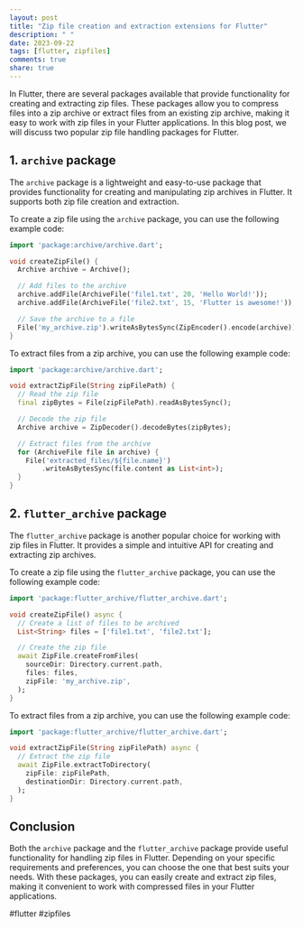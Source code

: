 ```yaml
---
layout: post
title: "Zip file creation and extraction extensions for Flutter"
description: " "
date: 2023-09-22
tags: [flutter, zipfiles]
comments: true
share: true
---
```


In Flutter, there are several packages available that provide functionality for creating and extracting zip files. These packages allow you to compress files into a zip archive or extract files from an existing zip archive, making it easy to work with zip files in your Flutter applications. In this blog post, we will discuss two popular zip file handling packages for Flutter.

## 1. `archive` package

The `archive` package is a lightweight and easy-to-use package that provides functionality for creating and manipulating zip archives in Flutter. It supports both zip file creation and extraction.

To create a zip file using the `archive` package, you can use the following example code:

```dart
import 'package:archive/archive.dart';

void createZipFile() {
  Archive archive = Archive();

  // Add files to the archive
  archive.addFile(ArchiveFile('file1.txt', 20, 'Hello World!'));
  archive.addFile(ArchiveFile('file2.txt', 15, 'Flutter is awesome!'));

  // Save the archive to a file
  File('my_archive.zip').writeAsBytesSync(ZipEncoder().encode(archive));
}
```
To extract files from a zip archive, you can use the following example code:

```dart
import 'package:archive/archive.dart';

void extractZipFile(String zipFilePath) {
  // Read the zip file
  final zipBytes = File(zipFilePath).readAsBytesSync();

  // Decode the zip file
  Archive archive = ZipDecoder().decodeBytes(zipBytes);

  // Extract files from the archive
  for (ArchiveFile file in archive) {
    File('extracted_files/${file.name}')
        .writeAsBytesSync(file.content as List<int>);
  }
}
```

## 2. `flutter_archive` package

The `flutter_archive` package is another popular choice for working with zip files in Flutter. It provides a simple and intuitive API for creating and extracting zip archives.

To create a zip file using the `flutter_archive` package, you can use the following example code:

```dart
import 'package:flutter_archive/flutter_archive.dart';

void createZipFile() async {
  // Create a list of files to be archived
  List<String> files = ['file1.txt', 'file2.txt'];

  // Create the zip file
  await ZipFile.createFromFiles(
    sourceDir: Directory.current.path,
    files: files,
    zipFile: 'my_archive.zip',
  );
}
```

To extract files from a zip archive, you can use the following example code:

```dart
import 'package:flutter_archive/flutter_archive.dart';

void extractZipFile(String zipFilePath) async {
  // Extract the zip file
  await ZipFile.extractToDirectory(
    zipFile: zipFilePath,
    destinationDir: Directory.current.path,
  );
}
```

## Conclusion

Both the `archive` package and the `flutter_archive` package provide useful functionality for handling zip files in Flutter. Depending on your specific requirements and preferences, you can choose the one that best suits your needs. With these packages, you can easily create and extract zip files, making it convenient to work with compressed files in your Flutter applications. 

#flutter #zipfiles